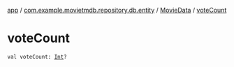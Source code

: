 [app](../../index.md) / [com.example.movietmdb.repository.db.entity](../index.md) / [MovieData](index.md) / [voteCount](./vote-count.md)

# voteCount

`val voteCount: `[`Int`](https://kotlinlang.org/api/latest/jvm/stdlib/kotlin/-int/index.html)`?`